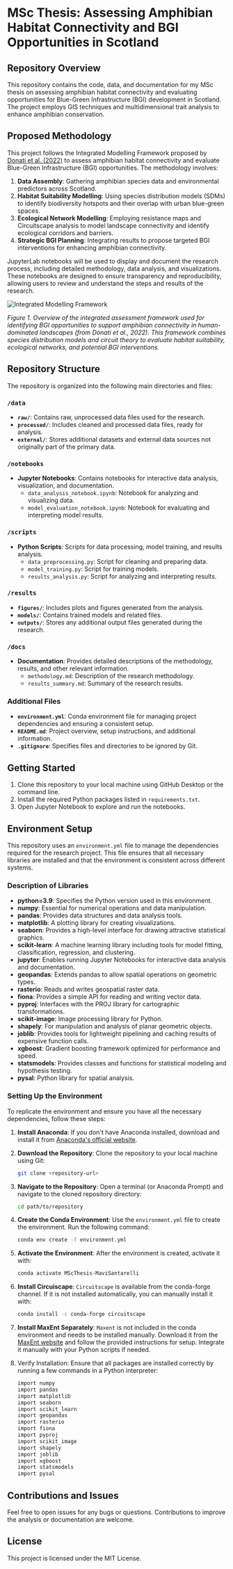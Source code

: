 # MSc Thesis: Assessing Amphibian Habitat Connectivity and BGI Opportunities in Scotland

## Repository Overview

This repository contains the code, data, and documentation for my MSc thesis on assessing amphibian habitat connectivity and evaluating opportunities for Blue-Green Infrastructure (BGI) development in Scotland. The project employs GIS techniques and multidimensional trait analysis to enhance amphibian conservation.

## Proposed Methodology

This project follows the Integrated Modelling Framework proposed by [Donati et al. (2022)](https://www.sciencedirect.com/science/article/pii/S0301479722008271?via%3Dihub) to assess amphibian habitat connectivity and evaluate Blue-Green Infrastructure (BGI) opportunities. The methodology involves:

1. **Data Assembly**: Gathering amphibian species data and environmental predictors across Scotland.
2. **Habitat Suitability Modelling**: Using species distribution models (SDMs) to identify biodiversity hotspots and their overlap with urban blue-green spaces.
3. **Ecological Network Modelling**: Employing resistance maps and Circuitscape analysis to model landscape connectivity and identify ecological corridors and barriers.
4. **Strategic BGI Planning**: Integrating results to propose targeted BGI interventions for enhancing amphibian connectivity.

JupyterLab notebooks will be used to display and document the research process, including detailed methodology, data analysis, and visualizations. These notebooks are designed to ensure transparency and reproducibility, allowing users to review and understand the steps and results of the research.

![Integrated Modelling Framework](docs/Integrated%20Modelling%20Framework.png) <!-- Replace with the path to your methodology image -->

*Figure 1. Overview of the integrated assessment framework used for identifying BGI opportunities to support amphibian connectivity in human-dominated landscapes (from Donati et al., 2022). This framework combines species distribution models and circuit theory to evaluate habitat suitability, ecological networks, and potential BGI interventions.*

## Repository Structure

The repository is organized into the following main directories and files:

### `/data`
- **`raw/`**: Contains raw, unprocessed data files used for the research.
- **`processed/`**: Includes cleaned and processed data files, ready for analysis.
- **`external/`**: Stores additional datasets and external data sources not originally part of the primary data.

### `/notebooks`
- **Jupyter Notebooks**: Contains notebooks for interactive data analysis, visualization, and documentation.
  - `data_analysis_notebook.ipynb`: Notebook for analyzing and visualizing data.
  - `model_evaluation_notebook.ipynb`: Notebook for evaluating and interpreting model results.

### `/scripts`
- **Python Scripts**: Scripts for data processing, model training, and results analysis.
  - `data_preprocessing.py`: Script for cleaning and preparing data.
  - `model_training.py`: Script for training models.
  - `results_analysis.py`: Script for analyzing and interpreting results.

### `/results`
- **`figures/`**: Includes plots and figures generated from the analysis.
- **`models/`**: Contains trained models and related files.
- **`outputs/`**: Stores any additional output files generated during the research.

### `/docs`
- **Documentation**: Provides detailed descriptions of the methodology, results, and other relevant information.
  - `methodology.md`: Description of the research methodology.
  - `results_summary.md`: Summary of the research results.

### Additional Files
- **`environment.yml`**: Conda environment file for managing project dependencies and ensuring a consistent setup.
- **`README.md`**: Project overview, setup instructions, and additional information.
- **`.gitignore`**: Specifies files and directories to be ignored by Git.

## Getting Started

1. Clone this repository to your local machine using GitHub Desktop or the command line.
2. Install the required Python packages listed in `requirements.txt`.
3. Open Jupyter Notebook to explore and run the notebooks.

## Environment Setup

This repository uses an `environment.yml` file to manage the dependencies required for the research project. This file ensures that all necessary libraries are installed and that the environment is consistent across different systems.

### Description of Libraries

- **python=3.9**: Specifies the Python version used in this environment.
- **numpy**: Essential for numerical operations and data manipulation.
- **pandas**: Provides data structures and data analysis tools.
- **matplotlib**: A plotting library for creating visualizations.
- **seaborn**: Provides a high-level interface for drawing attractive statistical graphics.
- **scikit-learn**: A machine learning library including tools for model fitting, classification, regression, and clustering.
- **jupyter**: Enables running Jupyter Notebooks for interactive data analysis and documentation.
- **geopandas**: Extends pandas to allow spatial operations on geometric types.
- **rasterio**: Reads and writes geospatial raster data.
- **fiona**: Provides a simple API for reading and writing vector data.
- **pyproj**: Interfaces with the PROJ library for cartographic transformations.
- **scikit-image**: Image processing library for Python.
- **shapely**: For manipulation and analysis of planar geometric objects.
- **joblib**: Provides tools for lightweight pipelining and caching results of expensive function calls.
- **xgboost**: Gradient boosting framework optimized for performance and speed.
- **statsmodels**: Provides classes and functions for statistical modeling and hypothesis testing.
- **pysal**: Python library for spatial analysis.

### Setting Up the Environment

To replicate the environment and ensure you have all the necessary dependencies, follow these steps:

1. **Install Anaconda**:
   If you don't have Anaconda installed, download and install it from [Anaconda's official website](https://www.anaconda.com/products/distribution).

2. **Download the Repository**:
   Clone the repository to your local machine using Git:
   ```bash
   git clone <repository-url>

3. **Navigate to the Repository**:
   Open a terminal (or Anaconda Prompt) and navigate to the cloned repository directory:
    ```bash
    cd path/to/repository

 4. **Create the Conda Environment**:
     Use the `environment.yml` file to create the environment. Run the following command:
    ```bash
    conda env create -f environment.yml

5. **Activate the Environment**:
   After the environment is created, activate it with:
   ```bash
   conda activate MScThesis-MaviSantarelli
   
6. **Install Circuiscape**:
   `Circuitscape`  is available from the conda-forge channel. If it is not installed automatically, you can manually install it with:
   ```bash
   conda install -c conda-forge circuitscape

8. **Install MaxEnt Separately**: `Maxent` is not included in the conda environment and needs to be installed manually. Download it from the [MaxEnt website](https://biodiversityinformatics.amnh.org/open_source/maxent/) and follow the provided instructions for setup. Integrate it manually with your Python scripts if needed.

9. Verify Installation: Ensure that all packages are installed correctly by running a few commands in a Python interpreter:
   ```Bash
   import numpy
   import pandas
   import matplotlib
   import seaborn
   import scikit_learn
   import geopandas
   import rasterio
   import fiona
   import pyproj
   import scikit_image
   import shapely
   import joblib
   import xgboost
   import statsmodels
   import pysal

## Contributions and Issues

Feel free to open issues for any bugs or questions. Contributions to improve the analysis or documentation are welcome.

## License

This project is licensed under the MIT License.
